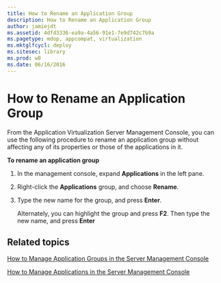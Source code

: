 ```yaml
---
title: How to Rename an Application Group
description: How to Rename an Application Group
author: jamiejdt
ms.assetid: 4dfd3336-ea9a-4a56-91e1-7e9d742c7b9a
ms.pagetype: mdop, appcompat, virtualization
ms.mktglfcycl: deploy
ms.sitesec: library
ms.prod: w8
ms.date: 06/16/2016
---
```



# How to Rename an Application Group


From the Application Virtualization Server Management Console, you can use the following procedure to rename an application group without affecting any of its properties or those of the applications in it.

**To rename an application group**

1.  In the management console, expand **Applications** in the left pane.

2.  Right-click the **Applications** group, and choose **Rename**.

3.  Type the new name for the group, and press **Enter**.

    Alternately, you can highlight the group and press **F2**. Then type the new name, and press **Enter**

## Related topics


[How to Manage Application Groups in the Server Management Console](how-to-manage-application-groups-in-the-server-management-console.md)

[How to Manage Applications in the Server Management Console](how-to-manage-applications-in-the-server-management-console.md)

 

 





